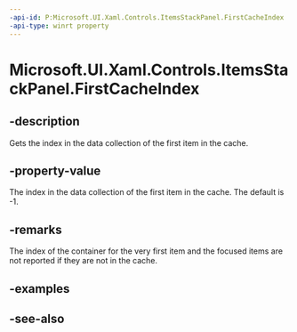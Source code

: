 ```yaml
---
-api-id: P:Microsoft.UI.Xaml.Controls.ItemsStackPanel.FirstCacheIndex
-api-type: winrt property
---
```


<!-- Property syntax
public int FirstCacheIndex { get; }
-->

# Microsoft.UI.Xaml.Controls.ItemsStackPanel.FirstCacheIndex

## -description
Gets the index in the data collection of the first item in the cache.

## -property-value
The index in the data collection of the first item in the cache. The default is -1.

## -remarks
The index of the container for the very first item and the focused items are not reported if they are not in the cache.

## -examples

## -see-also

